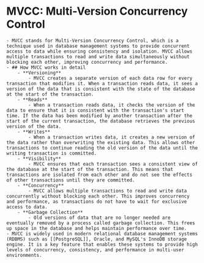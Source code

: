 # MVCC: Multi-Version Concurrency Control
	- MVCC stands for Multi-Version Concurrency Control, which is a technique used in database management systems to provide concurrent access to data while ensuring consistency and isolation. MVCC allows multiple transactions to read and write data simultaneously without blocking each other, improving concurrency and performance.
	- ## How MVCC works in detail
		- **Versioning**
			- MVCC creates a separate version of each data row for every transaction that modifies it. When a transaction reads data, it sees a version of the data that is consistent with the state of the database at the start of the transaction.
		- **Reads**
			- When a transaction reads data, it checks the version of the data to ensure that it is consistent with the transaction's start time. If the data has been modified by another transaction after the start of the current transaction, the database retrieves the previous version of the data.
		- **Writes**
			- When a transaction writes data, it creates a new version of the data rather than overwriting the existing data. This allows other transactions to continue reading the old version of the data until the writing transaction is committed.
		- **Visibility**
			- MVCC ensures that each transaction sees a consistent view of the database at the start of the transaction. This means that transactions are isolated from each other and do not see the effects of other transactions until they are committed.
		- **Concurrency**
			- MVCC allows multiple transactions to read and write data concurrently without blocking each other. This improves concurrency and performance, as transactions do not have to wait for exclusive access to data.
		- **Garbage Collection**
			- Old versions of data that are no longer needed are eventually removed by a process called garbage collection. This frees up space in the database and helps maintain performance over time.
	- MVCC is widely used in modern relational database management systems (RDBMS) such as [[PostgreSQL]], Oracle, and MySQL's InnoDB storage engine. It is a key feature that enables these systems to provide high levels of concurrency, consistency, and performance in multi-user environments.
